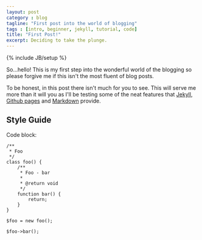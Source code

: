 ```yaml
---
layout: post
category : blog
tagline: "First post into the world of blogging"
tags : [intro, beginner, jekyll, tutorial, code]
title: "First Post!"
excerpt: Deciding to take the plunge.
---
```

{% include JB/setup %}

So...hello! This is my first step into the wonderful world of the blogging so please forgive me if this isn't the most fluent of blog posts.

To be honest, in this post there isn't much for you to see.  This will serve me more than it will you as I'll be testing some of the neat features that [Jekyll](http://jekyllrb.com/), [Github pages](https://pages.github.com/) and [Markdown](https://daringfireball.net/projects/markdown/) provide.

## Style Guide

Code block:

    /**
     * Foo
     */
    class foo() {
        /**
         * Foo - bar
         *
         * @return void
         */
        function bar() {
            return;
        }
    }

    $foo = new foo();

    $foo->bar();